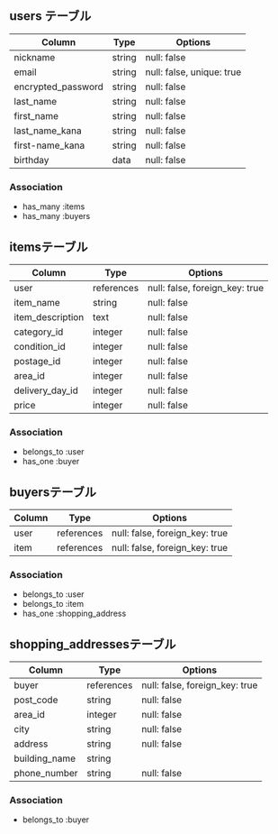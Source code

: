 
## users テーブル

| Column             | Type   | Options                   |
| -------------------| ------ | --------------------------|
| nickname           | string | null: false               |
| email              | string | null: false, unique: true |
| encrypted_password | string | null: false               |
| last_name          | string | null: false               |
| first_name         | string | null: false               |
| last_name_kana     | string | null: false               |
| first-name_kana    | string | null: false               |
| birthday           | data   | null: false               |

### Association
- has_many :items
- has_many :buyers

## itemsテーブル

| Column            | Type       | Options                        |
| ----------------- | ---------- | -------------------------------|
| user              | references | null: false, foreign_key: true |
| item_name         | string     | null: false                    |
| item_description  | text       | null: false                    |
| category_id       | integer    | null: false                    |
| condition_id      | integer    | null: false                    |
| postage_id        | integer    | null: false                    |
| area_id           | integer    | null: false                    |
| delivery_day_id   | integer    | null: false                    |
| price             | integer    | null: false                    |

### Association
- belongs_to :user
- has_one :buyer

## buyersテーブル

| Column | Type       | Options                        |
| -------| -----------| -------------------------------|
| user   | references | null: false, foreign_key: true |
| item   | references | null: false, foreign_key: true |

### Association
- belongs_to :user
- belongs_to :item
- has_one :shopping_address

## shopping_addressesテーブル

| Column        | Type       | Options                        |
| ------------- | ---------- | -------------------------------|
| buyer         | references | null: false, foreign_key: true |
| post_code     | string     | null: false                    |
| area_id       | integer    | null: false                    |
| city          | string     | null: false                    |
| address       | string     | null: false                    |
| building_name | string     |                                |
| phone_number  | string     | null: false                    |

### Association
- belongs_to :buyer
